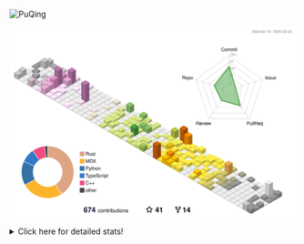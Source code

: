 ![PuQing](https://user-images.githubusercontent.com/27223114/171565019-9a56fae6-b08b-421f-99db-7e830da42371.png)

![](./profile-3d-contrib/profile-season-animate.svg)

<details>
<summary>Click here for detailed stats!</summary>

<!--START_SECTION:waka-->
![Lines of code](https://img.shields.io/badge/From%20Hello%20World%20I%27ve%20Written-1.8%20million%20lines%20of%20code-blue)

**🐱 My GitHub Data** 

> 📦 431.4 kB Used in GitHub's Storage 
 > 
> 🏆 64 Contributions in the Year 2025
 > 
> 🚫 Not Opted to Hire
 > 
> 📜 39 Public Repositories 
 > 
> 🔑 33 Private Repositories 
 > 
**I'm an Early 🐤** 

```text
🌞 Morning                785 commits         ██░░░░░░░░░░░░░░░░░░░░░░░   08.46 % 
🌆 Daytime                4162 commits        ███████████░░░░░░░░░░░░░░   44.87 % 
🌃 Evening                2131 commits        ██████░░░░░░░░░░░░░░░░░░░   22.97 % 
🌙 Night                  2198 commits        ██████░░░░░░░░░░░░░░░░░░░   23.70 % 
```


📊 **This Week I Spent My Time On** 

```text
💬 Programming Languages: 
Other                    10 hrs 14 mins      ███████░░░░░░░░░░░░░░░░░░   28.80 % 
Python                   7 hrs 7 mins        █████░░░░░░░░░░░░░░░░░░░░   20.03 % 
Reading Paper            4 hrs 33 mins       ███░░░░░░░░░░░░░░░░░░░░░░   12.82 % 
Writing Paper            2 hrs 48 mins       ██░░░░░░░░░░░░░░░░░░░░░░░   07.87 % 
C++                      2 hrs 31 mins       ██░░░░░░░░░░░░░░░░░░░░░░░   07.08 % 

🔥 Editors: 
VS Code                  13 hrs 27 mins      █████████░░░░░░░░░░░░░░░░   37.80 % 
Ghostty                  6 hrs 10 mins       ████░░░░░░░░░░░░░░░░░░░░░   17.37 % 
Zotero                   4 hrs 33 mins       ███░░░░░░░░░░░░░░░░░░░░░░   12.82 % 
Telegram                 2 hrs 55 mins       ██░░░░░░░░░░░░░░░░░░░░░░░   08.22 % 
Texifier                 2 hrs 48 mins       ██░░░░░░░░░░░░░░░░░░░░░░░   07.87 % 

💻 Operating System: 
Mac                      22 hrs 8 mins       ████████████████░░░░░░░░░   62.22 % 
Linux                    9 hrs 17 mins       ███████░░░░░░░░░░░░░░░░░░   26.10 % 
WSL                      3 hrs 54 mins       ███░░░░░░░░░░░░░░░░░░░░░░   10.96 % 
Windows                  15 mins             ░░░░░░░░░░░░░░░░░░░░░░░░░   00.71 % 
```


<!--END_SECTION:waka-->
</details>
